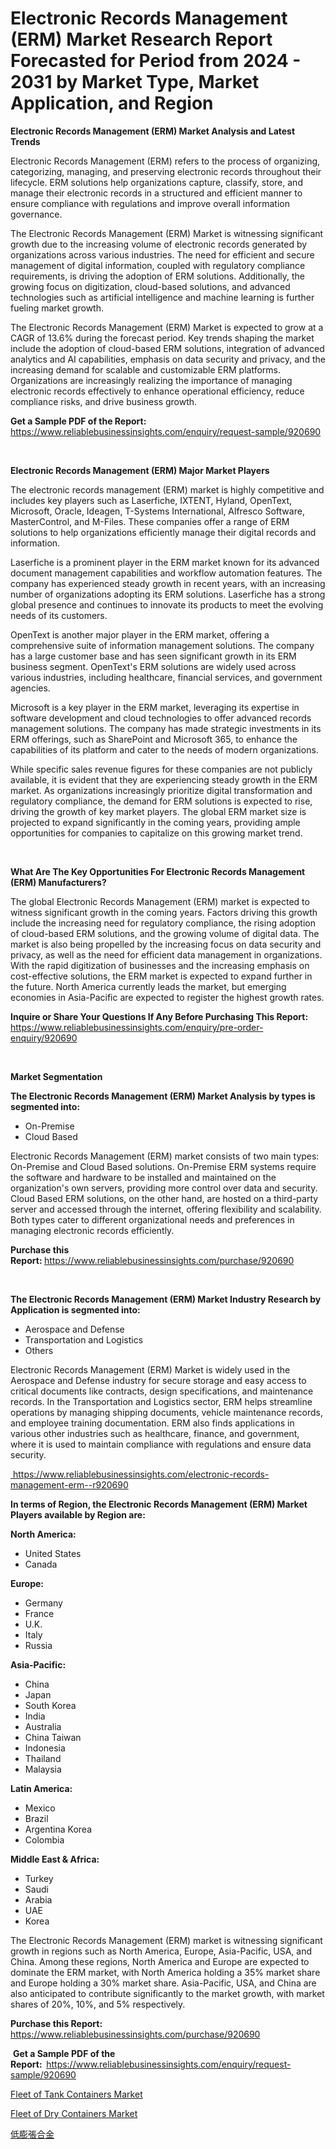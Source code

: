 <p><h1>Electronic Records Management (ERM) Market Research Report Forecasted for Period from 2024 -  2031 by Market Type, Market Application, and Region</h1></p><p><strong>Electronic Records Management (ERM) Market Analysis and Latest Trends</strong></p>
<p><p>Electronic Records Management (ERM) refers to the process of organizing, categorizing, managing, and preserving electronic records throughout their lifecycle. ERM solutions help organizations capture, classify, store, and manage their electronic records in a structured and efficient manner to ensure compliance with regulations and improve overall information governance.</p><p>The Electronic Records Management (ERM) Market is witnessing significant growth due to the increasing volume of electronic records generated by organizations across various industries. The need for efficient and secure management of digital information, coupled with regulatory compliance requirements, is driving the adoption of ERM solutions. Additionally, the growing focus on digitization, cloud-based solutions, and advanced technologies such as artificial intelligence and machine learning is further fueling market growth.</p><p>The Electronic Records Management (ERM) Market is expected to grow at a CAGR of 13.6% during the forecast period. Key trends shaping the market include the adoption of cloud-based ERM solutions, integration of advanced analytics and AI capabilities, emphasis on data security and privacy, and the increasing demand for scalable and customizable ERM platforms. Organizations are increasingly realizing the importance of managing electronic records effectively to enhance operational efficiency, reduce compliance risks, and drive business growth.</p></p>
<p><strong>Get a Sample PDF of the Report:&nbsp;</strong> <a href="https://www.reliablebusinessinsights.com/enquiry/request-sample/920690">https://www.reliablebusinessinsights.com/enquiry/request-sample/920690</a></p>
<p>&nbsp;</p>
<p><strong>Electronic Records Management (ERM) Major Market Players</strong></p>
<p><p>The electronic records management (ERM) market is highly competitive and includes key players such as Laserfiche, IXTENT, Hyland, OpenText, Microsoft, Oracle, Ideagen, T-Systems International, Alfresco Software, MasterControl, and M-Files. These companies offer a range of ERM solutions to help organizations efficiently manage their digital records and information.</p><p>Laserfiche is a prominent player in the ERM market known for its advanced document management capabilities and workflow automation features. The company has experienced steady growth in recent years, with an increasing number of organizations adopting its ERM solutions. Laserfiche has a strong global presence and continues to innovate its products to meet the evolving needs of its customers.</p><p>OpenText is another major player in the ERM market, offering a comprehensive suite of information management solutions. The company has a large customer base and has seen significant growth in its ERM business segment. OpenText's ERM solutions are widely used across various industries, including healthcare, financial services, and government agencies.</p><p>Microsoft is a key player in the ERM market, leveraging its expertise in software development and cloud technologies to offer advanced records management solutions. The company has made strategic investments in its ERM offerings, such as SharePoint and Microsoft 365, to enhance the capabilities of its platform and cater to the needs of modern organizations.</p><p>While specific sales revenue figures for these companies are not publicly available, it is evident that they are experiencing steady growth in the ERM market. As organizations increasingly prioritize digital transformation and regulatory compliance, the demand for ERM solutions is expected to rise, driving the growth of key market players. The global ERM market size is projected to expand significantly in the coming years, providing ample opportunities for companies to capitalize on this growing market trend.</p></p>
<p>&nbsp;</p>
<p><strong>What Are The Key Opportunities For Electronic Records Management (ERM) Manufacturers?</strong></p>
<p><p>The global Electronic Records Management (ERM) market is expected to witness significant growth in the coming years. Factors driving this growth include the increasing need for regulatory compliance, the rising adoption of cloud-based ERM solutions, and the growing volume of digital data. The market is also being propelled by the increasing focus on data security and privacy, as well as the need for efficient data management in organizations. With the rapid digitization of businesses and the increasing emphasis on cost-effective solutions, the ERM market is expected to expand further in the future. North America currently leads the market, but emerging economies in Asia-Pacific are expected to register the highest growth rates.</p></p>
<p><strong>Inquire or Share Your Questions If Any Before Purchasing This Report:</strong> <a href="https://www.reliablebusinessinsights.com/enquiry/pre-order-enquiry/920690">https://www.reliablebusinessinsights.com/enquiry/pre-order-enquiry/920690</a></p>
<p>&nbsp;</p>
<p><strong>Market Segmentation</strong></p>
<p><strong>The Electronic Records Management (ERM) Market Analysis by types is segmented into:</strong></p>
<p><ul><li>On-Premise</li><li>Cloud Based</li></ul></p>
<p><p>Electronic Records Management (ERM) market consists of two main types: On-Premise and Cloud Based solutions. On-Premise ERM systems require the software and hardware to be installed and maintained on the organization's own servers, providing more control over data and security. Cloud Based ERM solutions, on the other hand, are hosted on a third-party server and accessed through the internet, offering flexibility and scalability. Both types cater to different organizational needs and preferences in managing electronic records efficiently.</p></p>
<p><strong>Purchase this Report:&nbsp;</strong><a href="https://www.reliablebusinessinsights.com/purchase/920690">https://www.reliablebusinessinsights.com/purchase/920690</a></p>
<p>&nbsp;</p>
<p><strong>The Electronic Records Management (ERM) Market Industry Research by Application is segmented into:</strong></p>
<p><ul><li>Aerospace and Defense</li><li>Transportation and Logistics</li><li>Others</li></ul></p>
<p><p>Electronic Records Management (ERM) Market is widely used in the Aerospace and Defense industry for secure storage and easy access to critical documents like contracts, design specifications, and maintenance records. In the Transportation and Logistics sector, ERM helps streamline operations by managing shipping documents, vehicle maintenance records, and employee training documentation. ERM also finds applications in various other industries such as healthcare, finance, and government, where it is used to maintain compliance with regulations and ensure data security.</p></p>
<p><a href="https://www.reliablebusinessinsights.com/electronic-records-management-erm--r920690">&nbsp;https://www.reliablebusinessinsights.com/electronic-records-management-erm--r920690</a></p>
<p><strong>In terms of Region, the Electronic Records Management (ERM) Market Players available by Region are:</strong></p>
<p>
    <p> <strong> North America: </strong>
        <ul>
            <li>United States</li>
            <li>Canada</li>
        </ul>
        </p> 
    <p> <strong> Europe: </strong>
        <ul>
            <li>Germany</li>
            <li>France</li>
            <li>U.K.</li>
            <li>Italy</li>
            <li>Russia</li>
        </ul>
        </p> 
    <p> <strong> Asia-Pacific: </strong>
        <ul>
            <li>China</li>
            <li>Japan</li>
            <li>South Korea</li>
            <li>India</li>
            <li>Australia</li>
            <li>China Taiwan</li>
            <li>Indonesia</li>
            <li>Thailand</li>
            <li>Malaysia</li>
        </ul>
        </p> 
    <p> <strong> Latin America: </strong>
        <ul>
            <li>Mexico</li>
            <li>Brazil</li>
            <li>Argentina Korea</li>
            <li>Colombia</li>
        </ul>
        </p> 
    <p> <strong> Middle East & Africa: </strong>
        <ul>
            <li>Turkey</li>
            <li>Saudi</li>
            <li>Arabia</li>
            <li>UAE</li>
            <li>Korea</li>
        </ul>
    </p>
    </p>
<p><p>The Electronic Records Management (ERM) market is witnessing significant growth in regions such as North America, Europe, Asia-Pacific, USA, and China. Among these regions, North America and Europe are expected to dominate the ERM market, with North America holding a 35% market share and Europe holding a 30% market share. Asia-Pacific, USA, and China are also anticipated to contribute significantly to the market growth, with market shares of 20%, 10%, and 5% respectively.</p></p>
<p><strong>Purchase this Report: </strong><a href="https://www.reliablebusinessinsights.com/purchase/920690">https://www.reliablebusinessinsights.com/purchase/920690</a></p>
<p>&nbsp;<strong>Get a Sample PDF of the Report:&nbsp;&nbsp;</strong><a href="https://www.reliablebusinessinsights.com/enquiry/request-sample/920690">https://www.reliablebusinessinsights.com/enquiry/request-sample/920690</a></p>
<p><strong></strong></p>
<p><p><a href="https://github.com/vregtldg37/Market-Research-Report-List-1/blob/main/fleet-of-tank-containers-market.md">Fleet of Tank Containers Market</a></p><p><a href="https://github.com/labibmmn112/Market-Research-Report-List-1/blob/main/fleet-of-dry-containers-market.md">Fleet of Dry Containers Market</a></p><p><a href="https://github.com/FredaJerde/Market-Research-Report-List-1/blob/main/5445921181955.md">低膨張合金</a></p></p>